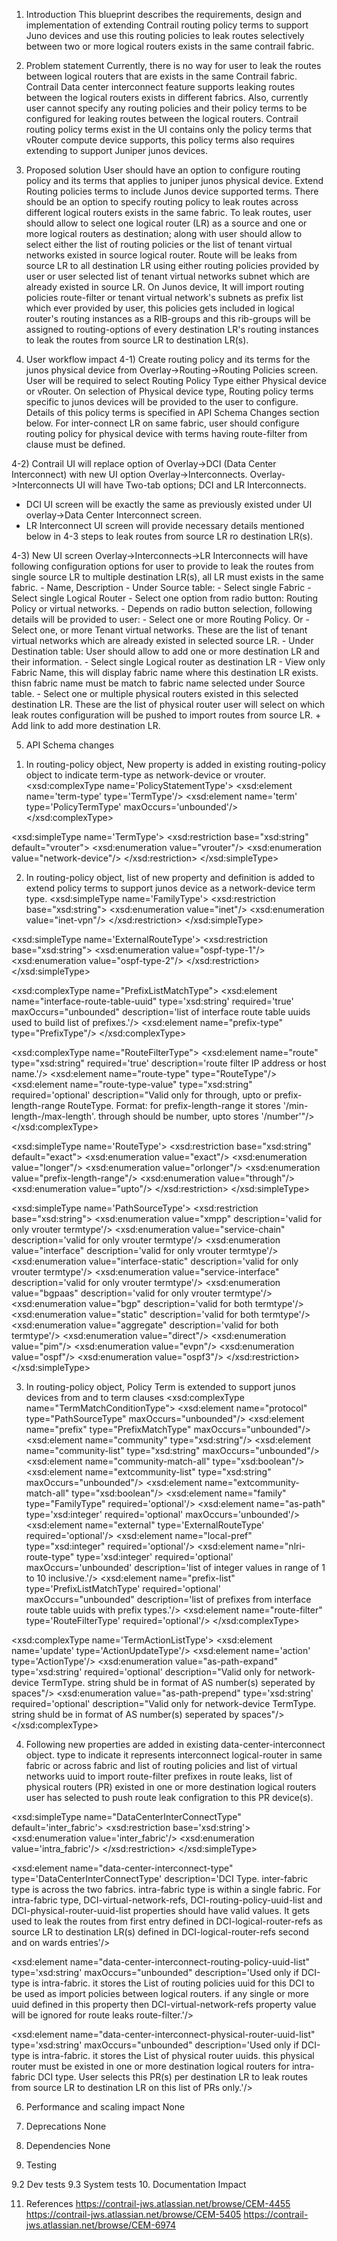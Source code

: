 1. Introduction
This blueprint describes the requirements, design and implementation of extending Contrail routing policy terms to support Juno devices and use this routing policies to leak routes selectively between two or more logical routers exists in the same contrail fabric.

2. Problem statement
Currently, there is no way for user to leak the routes between logical routers that are exists in the same Contrail fabric. Contrail Data center interconnect feature supports leaking routes between the logical routers exists in different fabrics.
Also, currently user cannot specify any routing policies and their policy terms to be configured for leaking routes between the logical routers. Contrail routing policy terms exist in the UI contains only the policy terms that vRouter compute device supports, this policy terms also requires extending to support Juniper junos devices.

3. Proposed solution
User should have an option to configure routing policy and its terms that applies to juniper junos physical device. Extend Routing policies terms to include Junos device supported terms.
There should be an option to specify routing policy to leak routes across different logical routers exists in the same fabric.
To leak routes, user should allow to select one logical router (LR) as a source and one or more logical routers as destination; along with user should allow to select either the list of routing policies or the list of tenant virtual networks existed in source logical router. Route will be leaks from source LR to all destination LR using either routing policies provided by user or user selected list of tenant virtual networks subnet which are already existed in source LR. 
On Junos device, It will import routing policies route-filter or tenant virtual network's subnets as prefix list which ever provided by user, this policies gets included in logical router's routing instances as a RIB-groups and this rib-groups will be assigned to routing-options of every destination LR's routing instances to leak the routes from source LR to destination LR(s).

4. User workflow impact
4-1) Create routing policy and its terms for the junos physical device from Overlay->Routing->Routing Policies screen. User will be required to select Routing Policy Type either Physical device or vRouter. On selection of Physical device type, Routing policy terms specific to junos devices will be provided to the user to configure. Details of this policy terms is specified in API Schema Changes section below. For inter-connect LR on same fabric, user should configure routing policy for physical device with terms having route-filter from clause must be defined.

4-2) Contrail UI will replace option of Overlay->DCI (Data Center Interconnect) with new UI option Overlay->Interconnects.
Overlay->Interconnects UI will have  Two-tab options; DCI and LR Interconnects.
- DCI UI screen will be exactly the same as previously existed under UI overlay->Data Center Interconnect screen.
- LR Interconnect UI screen will provide necessary details mentioned below in 4-3 steps to leak routes from source LR ro destination LR(s).

4-3) New UI screen Overlay->Interconnects->LR Interconnects will have following configuration options for user to provide to leak the routes from single source LR to multiple destination LR(s), all LR must exists in the same fabric.
       - Name, Description
       - Under Source table:
            - Select single Fabric
            - Select single Logical Router
            - Select one option from radio button: Routing Policy or virtual networks.
            - Depends on radio button selection, following details will be provided to user:
                - Select one or more Routing Policy. Or
                - Select one, or more Tenant virtual networks. These are the list of
                  tenant virtual networks which are already existed in selected source LR.
       - Under Destination table: User should allow to add one or more destination LR and their information.
            - Select single Logical router as destination LR
            - View only Fabric Name, this will display fabric name where this destination LR exists. thisn fabric name must be match to fabric name selected under Source table.
            - Select one or multiple physical routers existed in this selected destination LR. These are the list of physical router user will select on which leak routes configuration will be pushed to import routes from source LR.
            + Add link to add more destination LR.  
      
5. API Schema changes
1) In routing-policy object, New property is added in existing routing-policy object to indicate term-type as network-device or vrouter. 
<xsd:complexType name='PolicyStatementType'>
    <xsd:element name='term-type' type='TermType'/>
    <xsd:element name='term' type='PolicyTermType' maxOccurs='unbounded'/>
</xsd:complexType>

<xsd:simpleType name='TermType'>
    <xsd:restriction base="xsd:string" default="vrouter">
        <xsd:enumeration value="vrouter"/>
        <xsd:enumeration value="network-device"/>
    </xsd:restriction>
</xsd:simpleType>

2) In routing-policy object, list of new property and definition is added to extend policy terms to support junos device as a network-device term type.
<xsd:simpleType name='FamilyType'>
    <xsd:restriction base="xsd:string">
        <xsd:enumeration value="inet"/>
        <xsd:enumeration value="inet-vpn"/>
    </xsd:restriction>
</xsd:simpleType>

<xsd:simpleType name='ExternalRouteType'>
    <xsd:restriction base="xsd:string">
        <xsd:enumeration value="ospf-type-1"/>
        <xsd:enumeration value="ospf-type-2"/>
    </xsd:restriction>
</xsd:simpleType>

<xsd:complexType name="PrefixListMatchType">
    <xsd:element name="interface-route-table-uuid" type='xsd:string' required='true' maxOccurs="unbounded"
             description='list of interface route table uuids used to build list of prefixes.'/>
    <xsd:element name="prefix-type" type="PrefixType"/>
</xsd:complexType>

<xsd:complexType name="RouteFilterType">
    <xsd:element name="route"    type="xsd:string"  required='true'
         description='route filter IP address or host name.'/>
    <xsd:element name="route-type" type="RouteType"/>
    <xsd:element name="route-type-value" type="xsd:string" required='optional'
         description="Valid only for through, upto or prefix-length-range RouteType. Format: for prefix-length-range it stores '/min-length-/max-length'. through should be number, upto stores '/number'"/>
</xsd:complexType>

<xsd:simpleType name='RouteType'>
    <xsd:restriction base="xsd:string" default="exact">
        <xsd:enumeration value="exact"/>
        <xsd:enumeration value="longer"/>
        <xsd:enumeration value="orlonger"/>
        <xsd:enumeration value="prefix-length-range"/>
        <xsd:enumeration value="through"/>
        <xsd:enumeration value="upto"/>
    </xsd:restriction>
</xsd:simpleType>

<xsd:simpleType name='PathSourceType'>
    <xsd:restriction base="xsd:string">
        <!-- Followings are valid for only termType vrouter -->
        <xsd:enumeration value="xmpp" description='valid for only vrouter termtype'/>
        <xsd:enumeration value="service-chain" description='valid for only vrouter termtype'/>
        <xsd:enumeration value="interface" description='valid for only vrouter termtype'/>
        <xsd:enumeration value="interface-static" description='valid for only vrouter termtype'/>
        <xsd:enumeration value="service-interface" description='valid for only vrouter termtype'/>
        <xsd:enumeration value="bgpaas" description='valid for only vrouter termtype'/>
        <!-- Followings are valid for both termType vrouter and network-device -->
        <xsd:enumeration value="bgp" description='valid for both termtype'/>
        <xsd:enumeration value="static" description='valid for both termtype'/>
        <xsd:enumeration value="aggregate" description='valid for both termtype'/>
        <!-- Followings are valid for only termType network-device -->
        <xsd:enumeration value="direct"/>
        <xsd:enumeration value="pim"/>
        <xsd:enumeration value="evpn"/>
        <xsd:enumeration value="ospf"/>
        <xsd:enumeration value="ospf3"/>
    </xsd:restriction>
</xsd:simpleType>

3) In routing-policy object, Policy Term is extended to support junos devices from and to term clauses
<xsd:complexType name="TermMatchConditionType">
    <xsd:element name="protocol" type="PathSourceType" maxOccurs="unbounded"/>
    <xsd:element name="prefix" type="PrefixMatchType" maxOccurs="unbounded"/>
    <xsd:element name="community" type="xsd:string"/> <!-- DEPRECATED, USE IN NETWORK-DEVICE -->
    <xsd:element name="community-list" type="xsd:string" maxOccurs="unbounded"/> <!-- USE IN NETWORK-DEVICE -->
    <xsd:element name="community-match-all" type="xsd:boolean"/>
    <xsd:element name="extcommunity-list" type="xsd:string" maxOccurs="unbounded"/>
    <xsd:element name="extcommunity-match-all" type="xsd:boolean"/>
    <!-- Followings are valid for only termType network-device -->
    <xsd:element name="family" type="FamilyType" required='optional'/>
    <xsd:element name="as-path" type='xsd:integer' required='optional' maxOccurs='unbounded'/>
    <xsd:element name="external" type='ExternalRouteType' required='optional'/>
    <xsd:element name="local-pref" type="xsd:integer" required='optional'/>
    <xsd:element name="nlri-route-type" type='xsd:integer' required='optional' maxOccurs='unbounded'
         description='list of integer values in range of 1 to 10 inclusive.'/>
    <xsd:element name="prefix-list" type='PrefixListMatchType' required='optional' maxOccurs="unbounded"
         description='list of prefixes from interface route table uuids with prefix types.'/>
    <xsd:element name="route-filter" type='RouteFilterType' required='optional'/>
</xsd:complexType>

<xsd:complexType name='TermActionListType'>
    <xsd:element name='update'  type='ActionUpdateType'/>
    <xsd:element name='action'  type='ActionType'/>
    <xsd:enumeration value="as-path-expand" type='xsd:string' required='optional'
         description="Valid only for network-device TermType. string shuld be in format of AS number(s) seperated by spaces"/>
    <xsd:enumeration value="as-path-prepend" type='xsd:string' required='optional'
         description="Valid only for network-device TermType. string shuld be in format of AS number(s) seperated by spaces"/>
</xsd:complexType>

4) Following new properties are added in existing data-center-interconnect object. type to indicate it represents interconnect logical-router in same fabric or across fabric and list of routing policies and list of virtual networks uuid to import route-filter prefixes in route leaks, list of physical routers (PR) existed in one or more destination logical routers user has selected to push route leak configration to this PR device(s).

<xsd:simpleType name="DataCenterInterConnectType" default='inter_fabric'>
    <xsd:restriction base='xsd:string'>
        <xsd:enumeration value='inter_fabric'/>
        <xsd:enumeration value='intra_fabric'/>
    </xsd:restriction>
</xsd:simpleType>

<xsd:element name="data-center-interconnect-type" type='DataCenterInterConnectType'
             description='DCI Type. inter-fabric type is across the two fabrics. intra-fabric type is within a single fabric. For intra-fabric type, DCI-virtual-network-refs, DCI-routing-policy-uuid-list and DCI-physical-router-uuid-list properties should have valid values. It gets used to leak the routes from first entry defined in DCI-logical-router-refs as source LR to destination LR(s) defined in DCI-logical-router-refs second and on wards entries'/>
<!--#IFMAP-SEMANTICS-IDL
     Property('data-center-interconnect-type', 'data-center-interconnect', 'optional', 'CRUD',
              'Defines type of DCI, inter-fabric is across two fabric. intra-fabric is single fabric.') -->

<xsd:element name="data-center-interconnect-routing-policy-uuid-list" type='xsd:string' maxOccurs="unbounded"
             description='Used only if DCI-type is intra-fabric. it stores the List of routing policies uuid for this DCI to be used as import policies between logical routers. if any single or more uuid defined in this property then DCI-virtual-network-refs property value will be ignored for route leaks route-filter.'/>
<!--#IFMAP-SEMANTICS-IDL
     Property('data-center-interconnect-routing-policy-uuid-list', 'data-center-interconnect', 'optional', 'CRUD',
              'List of uuid of routing policies for this DCI to be used as import policies between logical routers.') -->

<xsd:element name="data-center-interconnect-physical-router-uuid-list" type='xsd:string' maxOccurs="unbounded"
             description='Used only if DCI-type is intra-fabric. it stores the List of physical router uuids. this physical router must be existed in one or more destination logical routers for intra-fabric DCI type. User selects this PR(s) per destination LR to leak routes from source LR to destination LR on this list of PRs only.'/>
<!--#IFMAP-SEMANTICS-IDL
     Property('data-center-interconnect-physical-router-uuid-list', 'data-center-interconnect', 'optional', 'CRUD',
              'holds List of physical router uuid of destination LR(s) in intra-fabric type DCI object') -->

6. Performance and scaling impact
None

7. Deprecations
None

8. Dependencies
None

9. Testing

9.2 Dev tests
9.3 System tests
10. Documentation Impact

11. References
https://contrail-jws.atlassian.net/browse/CEM-4455
https://contrail-jws.atlassian.net/browse/CEM-5405
https://contrail-jws.atlassian.net/browse/CEM-6974








